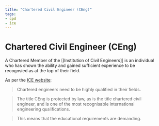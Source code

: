 ```yaml
---
title: "Chartered Civil Engineer (CEng)"
tags: 
- cpd
- ice
---
```

# Chartered Civil Engineer (CEng)
A Chartered Member of the [[Institution of Civil Engineers]] is an individual who has shown the ability and gained sufficient experience to be recognsied as at the top of their field. 

As per the [ICE website](https://www.ice.org.uk/careers-learning/professional-qualification-support/how-to-become-a-professionally-qualified-civil-engineer/):

>Chartered engineers need to be highly qualified in their fields.

>The title CEng is protected by law, as is the title chartered civil engineer, and is one of the most recognisable international engineering qualifications.

>This means that the educational requirements are demanding.







